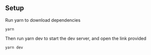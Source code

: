 ## Setup

Run yarn to download dependencies

```
yarn
```

Then run yarn dev to start the dev server, and open the link provided

```
yarn dev
```
